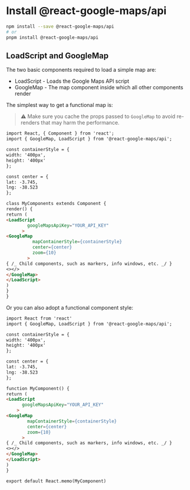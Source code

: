 # Install @react-google-maps/api

```bash
npm install --save @react-google-maps/api
# or
pnpm install @react-google-maps/api
```

## LoadScript and GoogleMap

The two basic components required to load a simple map are:

- LoadScript - Loads the Google Maps API script
- GoogleMap - The map component inside which all other components render

The simplest way to get a functional map is:

> ⚠️ Make sure you cache the props passed to `GoogleMap` to avoid re-renders that may harm the performance.

```md
import React, { Component } from 'react';
import { GoogleMap, LoadScript } from '@react-google-maps/api';

const containerStyle = {
width: '400px',
height: '400px'
};

const center = {
lat: -3.745,
lng: -38.523
};

class MyComponents extends Component {
render() {
return (
<LoadScript
        googleMapsApiKey="YOUR_API_KEY"
      >
<GoogleMap
          mapContainerStyle={containerStyle}
          center={center}
          zoom={10}
        >
{ /_ Child components, such as markers, info windows, etc. _/ }
<></>
</GoogleMap>
</LoadScript>
)
}
}
```

Or you can also adopt a functional component style:

```md
import React from 'react'
import { GoogleMap, LoadScript } from '@react-google-maps/api';

const containerStyle = {
width: '400px',
height: '400px'
};

const center = {
lat: -3.745,
lng: -38.523
};

function MyComponent() {
return (
<LoadScript
      googleMapsApiKey="YOUR_API_KEY"
    >
<GoogleMap
        mapContainerStyle={containerStyle}
        center={center}
        zoom={10}
      >
{ /_ Child components, such as markers, info windows, etc. _/ }
<></>
</GoogleMap>
</LoadScript>
)
}

export default React.memo(MyComponent)
```
